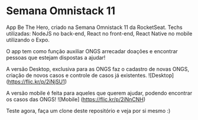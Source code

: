 # Semana Omnistack 11
App Be The Hero, criado na Semana Omnistack 11 da RocketSeat.
Techs utilizadas: NodeJS no back-end, React no front-end, React Native no mobile utilizando o Expo.

O app tem como função auxiliar ONGS arrecadar doações e encontrar pessoas que estejam dispostas a ajudar!

A versão Desktop, exclusiva para as ONGS faz o cadastro de novas ONGS, criação de novos casos e controle de casos já existentes.
![Desktop] (https://flic.kr/p/2iNjSU1)

A versão mobile é feita para aqueles que querem ajudar, podendo encontrar os casos das ONGS!
![Mobile] (https://flic.kr/p/2iNnCNH) 

Teste agora, faça um clone deste repositório e veja por si mesmo :)
